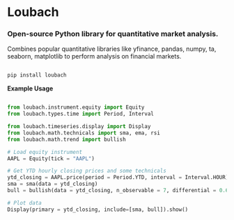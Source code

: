 # Loubach
### Open-source Python library for quantitative market analysis.
Combines popular quantitative libraries like yfinance, pandas, numpy, ta, seaborn, matplotlib to perform analysis on financial markets.

```bash

pip install loubach

```

**Example Usage**

```python

from loubach.instrument.equity import Equity
from loubach.types.time import Period, Interval

from loubach.timeseries.display import Display
from loubach.math.technicals import sma, ema, rsi
from loubach.math.trend import bullish

# Load equity instrument
AAPL = Equity(tick = "AAPL")

# Get YTD hourly closing prices and some technicals
ytd_closing = AAPL.price(period = Period.YTD, interval = Interval.HOUR)
sma = sma(data = ytd_closing)
bull = bullish(data = ytd_closing, n_observable = 7, differential = 0.68)

# Plot data
Display(primary = ytd_closing, include=[sma, bull]).show()






```
